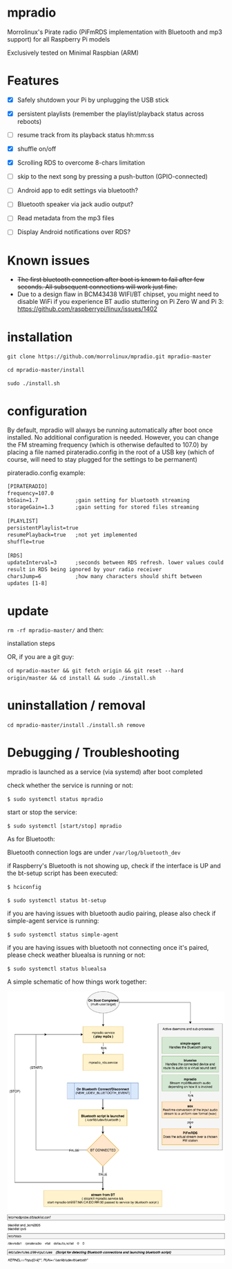 # mpradio
Morrolinux's Pirate radio (PiFmRDS implementation with Bluetooth and mp3 support) for all Raspberry Pi models

Exclusively tested on Minimal Raspbian (ARM)

# Features
- [x] Safely shutdown your Pi by unplugging the USB stick
- [x] persistent playlists (remember the playlist/playback status across reboots)
- [ ] resume track from its playback status hh:mm:ss
- [x] shuffle on/off
- [x] Scrolling RDS to overcome 8-chars limitation 
- [ ] skip to the next song by pressing a push-button (GPIO-connected)
- [ ] Android app to edit settings via bluetooth? 
- [ ] Bluetooth speaker via jack audio output?
- [ ] Read metadata from the mp3 files 
- [ ] Display Android notifications over RDS?


# Known issues
- ~~The first bluetooth connection after boot is known to fail after few seconds. All subsequent connections will work just fine.~~ 
- Due to a design flaw in BCM43438 WIFI/BT chipset, you might need to disable WiFi if you experience BT audio stuttering on Pi Zero W and Pi 3: https://github.com/raspberrypi/linux/issues/1402

# installation
` git clone https://github.com/morrolinux/mpradio.git mpradio-master `

` cd mpradio-master/install `

` sudo ./install.sh `

# configuration
By default, mpradio will always be running automatically after boot once installed. No additional configuration is needed.
However, you can change the FM streaming frequency (which is otherwise defaulted to 107.0) by placing a file named pirateradio.config in the root of a USB key (which of course, will need to stay plugged for the settings to be permanent)

pirateradio.config example:
```
[PIRATERADIO]
frequency=107.0
btGain=1.7            ;gain setting for bluetooth streaming
storageGain=1.3       ;gain setting for stored files streaming

[PLAYLIST]
persistentPlaylist=true
resumePlayback=true   ;not yet implemented
shuffle=true 

[RDS]
updateInterval=3      ;seconds between RDS refresh. lower values could result in RDS being ignored by your radio receiver
charsJump=6           ;how many characters should shift between updates [1-8]

```

# update 
` rm -rf mpradio-master/ ` 
and then:

installation steps

OR, if you are a git guy:

`cd mpradio-master && git fetch origin && git reset --hard origin/master && cd install && sudo ./install.sh`

# uninstallation / removal
` cd mpradio-master/install `
` ./install.sh remove `

# Debugging / Troubleshooting
mpradio is launched as a service (via systemd) after boot completed

check whether the service is running or not: 

` $ sudo systemctl status mpradio `

start or stop the service:

` $ sudo systemctl [start/stop] mpradio `

As for Bluetooth:

Bluetooth connection logs are under ` /var/log/bluetooth_dev `

if Raspberry's Bluetooth is not showing up, check if the interface is UP and the bt-setup script has been executed:

` $ hciconfig `

` $ sudo systemctl status bt-setup `

if you are having issues with bluetooth audio pairing, please also check if simple-agent service is running:

` $ sudo systemctl status simple-agent `

if you are having issues with bluetooth not connecting once it's paired, please check weather bluealsa is running or not:

` $ sudo systemctl status bluealsa `


A simple schematic of how things work together:

![Alt text](/doc/mpradio_schematic.png?raw=true "mpradio schematic")
